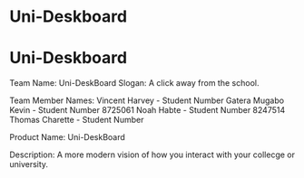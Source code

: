 # Uni-Deskboard

Uni-Deskboard 
=============

Team Name: Uni-DeskBoard
Slogan: A click away from the school.

Team Member Names: 
Vincent Harvey - Student Number 
Gatera Mugabo Kevin - Student Number 8725061
Noah Habte - Student Number 8247514
Thomas Charette - Student Number


Product Name: Uni-DeskBoard

Description: A more modern vision of how you interact with your collecge or university.
